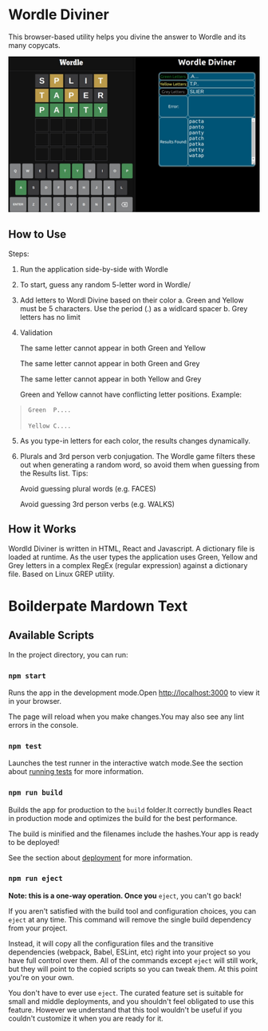 # Wordle Diviner

This browser-based utility helps you divine the answer to Wordle and its many copycats.

 ![Screenshot](WordleDivinerScreenshot.jpg)


## How to Use

Steps:
1.  Run the application side-by-side with Wordle
2.  To start, guess any random 5-letter word in Wordle/
3.  Add letters to Wordl Divine based on their color
    a. Green and Yellow must be 5 characters.  Use the period (.) as a widlcard spacer
    b. Grey letters has no limit
4.  Validation

    The same letter cannot appear in both Green and Yellow

    The same letter cannot appear in both Green and Grey

    The same letter cannot appear in both Yellow and Grey

    Green and Yellow cannot have conflicting letter positions. Example:

>```
>Green  P....
>
>Yellow C....
>```

5. As you type-in letters for each color, the results changes dynamically. 

6.  Plurals and 3rd person verb conjugation. The Wordle game filters these out when generating a random word, so avoid them when guessing from the Results list.  Tips:

    Avoid guessing plural words (e.g. FACES)

    Avoid guessing 3rd person verbs (e.g. WALKS)

## How it Works

Wordld Diviner is written in HTML, React  and Javascript.  A dictionary file is loaded at runtime.  As the user types the application uses Green, Yellow and Grey letters in a complex RegEx (regular expression) against a dictionary file.  Based on Linux GREP utility.


# Boilderpate Mardown Text
## Available Scripts

In the project directory, you can run:

### `npm start`


Runs the app in the development mode.Open <http://localhost:3000> to view it in your browser.


The page will reload when you make changes.You may also see any lint errors in the console.

### `npm test`


Launches the test runner in the interactive watch mode.See the section about [running tests](https://facebook.github.io/create-react-app/docs/running-tests) for more information.

### `npm run build`


Builds the app for production to the `build` folder.It correctly bundles React in production mode and optimizes the build for the best performance.


The build is minified and the filenames include the hashes.Your app is ready to be deployed!

See the section about [deployment](https://facebook.github.io/create-react-app/docs/deployment) for more information.

### `npm run eject`

**Note: this is a one-way operation. Once you** `eject`, you can't go back!

If you aren't satisfied with the build tool and configuration choices, you can `eject` at any time. This command will remove the single build dependency from your project.

Instead, it will copy all the configuration files and the transitive dependencies (webpack, Babel, ESLint, etc) right into your project so you have full control over them. All of the commands except `eject` will still work, but they will point to the copied scripts so you can tweak them. At this point you're on your own.

You don't have to ever use `eject`. The curated feature set is suitable for small and middle deployments, and you shouldn't feel obligated to use this feature. However we understand that this tool wouldn't be useful if you couldn't customize it when you are ready for it.



